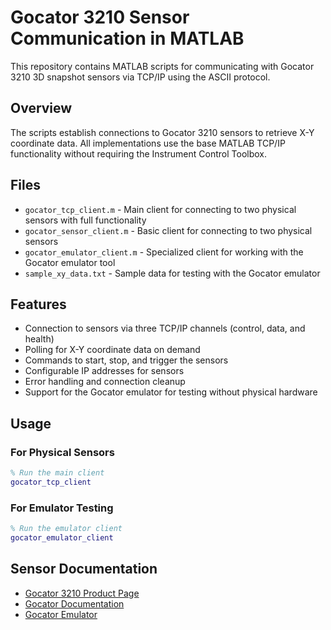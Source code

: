# Gocator 3210 Sensor Communication in MATLAB

This repository contains MATLAB scripts for communicating with Gocator 3210 3D snapshot sensors via TCP/IP using the ASCII protocol.

## Overview

The scripts establish connections to Gocator 3210 sensors to retrieve X-Y coordinate data. All implementations use the base MATLAB TCP/IP functionality without requiring the Instrument Control Toolbox.

## Files

- `gocator_tcp_client.m` - Main client for connecting to two physical sensors with full functionality
- `gocator_sensor_client.m` - Basic client for connecting to two physical sensors
- `gocator_emulator_client.m` - Specialized client for working with the Gocator emulator tool
- `sample_xy_data.txt` - Sample data for testing with the Gocator emulator

## Features

- Connection to sensors via three TCP/IP channels (control, data, and health)
- Polling for X-Y coordinate data on demand
- Commands to start, stop, and trigger the sensors
- Configurable IP addresses for sensors
- Error handling and connection cleanup
- Support for the Gocator emulator for testing without physical hardware

## Usage

### For Physical Sensors
```matlab
% Run the main client
gocator_tcp_client
```

### For Emulator Testing
```matlab
% Run the emulator client
gocator_emulator_client
```

## Sensor Documentation

- [Gocator 3210 Product Page](https://lmi3d.com/series/gocator-3210/)
- [Gocator Documentation](https://d3ejaiy6gq5z4s.cloudfront.net/manuals/gocator/gocator-6.4/G3/Default.htm#Welcome.htm?TocPath=_____1)
- [Gocator Emulator](https://d3ejaiy6gq5z4s.cloudfront.net/manuals/gocator/gocator-6.4/G3/Default.htm#Emulator/Emulator.htm?TocPath=Gocator%2520Emulator%257C_____0)
